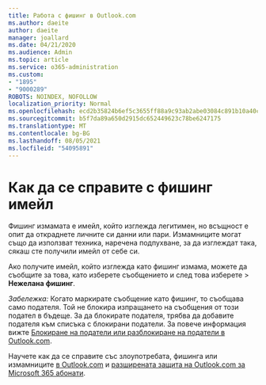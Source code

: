 ```yaml
---
title: Работа с фишинг в Outlook.com
ms.author: daeite
author: daeite
manager: joallard
ms.date: 04/21/2020
ms.audience: Admin
ms.topic: article
ms.service: o365-administration
ms.custom:
- "1895"
- "9000289"
ROBOTS: NOINDEX, NOFOLLOW
localization_priority: Normal
ms.openlocfilehash: ecd2b35824b6ef5c3655ff88a9c93ab2abe03084c891b10a40c5dacd02818d57
ms.sourcegitcommit: b5f7da89a650d2915dc652449623c78be6247175
ms.translationtype: MT
ms.contentlocale: bg-BG
ms.lasthandoff: 08/05/2021
ms.locfileid: "54095891"
---
```

# <a name="how-to-deal-with-a-phishing-email"></a>Как да се справите с фишинг имейл

Фишинг измамата е имейл, който изглежда легитимен, но всъщност е опит да откраднете личните си данни или пари. Измамниците могат също да използват техника, наречена подпухване, за да изглеждат така, сякаш сте получили имейл от себе си.

Ако получите имейл, който изглежда като фишинг измама, можете да съобщите за това, като изберете съобщението и след това изберете  >  **Нежелана фишинг**.

*Забележка:* Когато маркирате съобщение като фишинг, то съобщава само подателя. Той не блокира изпращането на съобщения от този подател в бъдеще. За да блокирате подателя, трябва да добавите подателя към списъка с блокирани податели. За повече информация вижте [Блокиране на податели или разблокиране на податели в Outlook.com](https://support.office.com/article/a3ece97b-82f8-4a5e-9ac3-e92fa6427ae4?wt.mc_id=Office_Outlook_com_Alchemy).

Научете как да се справите със злоупотребата, фишинга или измамниците [в Outlook.com](https://support.office.com/article/0d882ea5-eedc-4bed-aebc-079ffa1105a3?wt.mc_id=Office_Outlook_com_Alchemy) и [разширената защита на Outlook.com за Microsoft 365 абонати](https://support.office.com/article/882d2243-eab9-4545-a58a-b36fee4a46e2?wt.mc_id=Office_Outlook_com_Alchemy).